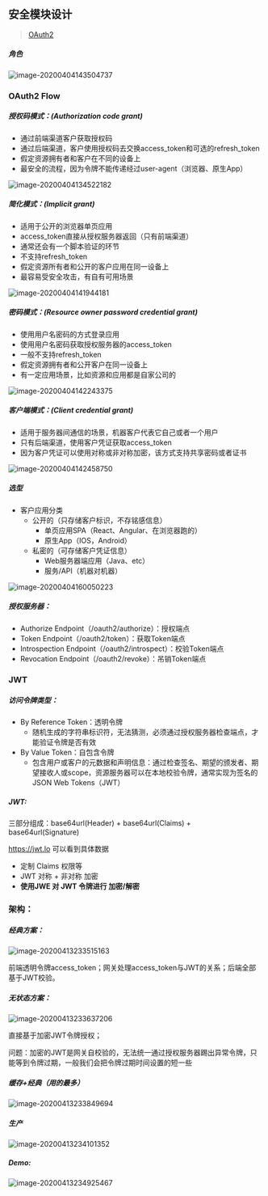 ## 安全模块设计

> [OAuth2](http://terasolunaorg.github.io/guideline/5.3.0.RELEASE/en/Security/OAuth.html)

##### 角色

![image-20200404143504737](assets/image-20200404143504737.png)



### OAuth2 Flow



##### 授权码模式：(Authorization code grant)

- 通过前端渠道客户获取授权码
- 通过后端渠道，客户使用授权码去交换access_token和可选的refresh_token
- 假定资源拥有者和客户在不同的设备上
- 最安全的流程，因为令牌不能传递经过user-agent（浏览器、原生App）



![image-20200404134522182](assets/image-20200404134522182.png)



##### 简化模式：(Implicit grant)

- 适用于公开的浏览器单页应用
- access_token直接从授权服务器返回（只有前端渠道）
- 通常还会有一个脚本验证的环节
- 不支持refresh_token
- 假定资源所有者和公开的客户应用在同一设备上
- 最容易受安全攻击，有自有可用场景

![image-20200404141944181](assets/image-20200404141944181.png)



##### 密码模式：(Resource owner password credential grant)

- 使用用户名密码的方式登录应用
- 使用用户名密码获取授权服务器的access_token
- 一般不支持refresh_token
- 假定资源拥有者和公开客户在同一设备上
- 有一定应用场景，比如资源和应用都是自家公司的

![image-20200404142243375](assets/image-20200404142243375.png)



##### 客户端模式：(Client credential grant)

- 适用于服务器间通信的场景，机器客户代表它自己或者一个用户
- 只有后端渠道，使用客户凭证获取access_token
- 因为客户凭证可以使用对称或非对称加密，该方式支持共享密码或者证书

![image-20200404142458750](assets/image-20200404142458750.png)



##### 选型

- 客户应用分类
  - 公开的（只存储客户标识，不存铭感信息）
    - 单页应用SPA（React、Angular、在浏览器跑的）
    - 原生App（IOS，Android）
  - 私密的（可存储客户凭证信息）
    - Web服务器端应用（Java、etc）
    - 服务/API（机器对机器）

![image-20200404160050223](assets/image-20200404160050223.png)



##### 授权服务器：

- Authorize Endpoint（/oauth2/authorize）：授权端点
- Token Endpoint（/oauth2/token）：获取Token端点
- Introspection Endpoint（/oauth2/introspect）：校验Token端点
- Revocation Endpoint（/oauth2/revoke）：吊销Token端点



### JWT

##### 访问令牌类型：

- By Reference Token：透明令牌
  - 随机生成的字符串标识符，无法猜测，必须通过授权服务器检查端点，才能验证令牌是否有效
- By Value Token：自包含令牌
  - 包含用户或客户的元数据和声明信息：通过检查签名、期望的颁发者、期望接收人或scope，资源服务器可以在本地校验令牌，通常实现为签名的 JSON Web Tokens（JWT）

##### JWT:

三部分组成：base64url(Header) + base64url(Claims) + base64url(Signature)

https://jwt.lo 可以看到具体数据

- 定制 Claims 权限等
- JWT 对称 + 非对称 加密
- **使用JWE  对 JWT 令牌进行 加密/解密**



### 架构：

##### 经典方案：

![image-20200413233515163](assets/image-20200413233515163.png)

前端透明令牌access_token；网关处理access_token与JWT的关系；后端全部基于JWT校验。



##### 无状态方案：

![image-20200413233637206](assets/image-20200413233637206.png)

直接基于加密JWT令牌授权；

问题：加密的JWT是网关自校验的，无法统一通过授权服务器踢出异常令牌，只能等到令牌过期，一般我们会把令牌过期时间设置的短一些



##### 缓存+经典（用的最多）

![image-20200413233849694](assets/image-20200413233849694.png)



##### 生产

![image-20200413234101352](assets/image-20200413234101352.png)



##### Demo:

![image-20200413234925467](assets/image-20200413234925467.png)